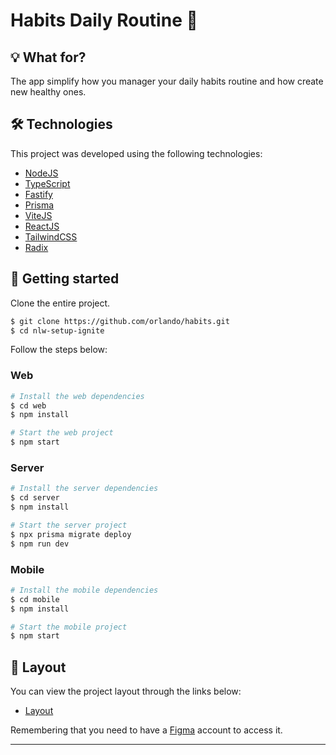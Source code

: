 # Habits Daily Routine 💪

## :bulb: What for?

The app simplify how you manager your daily habits routine and how create new healthy ones.

## :hammer_and_wrench: Technologies

This project was developed using the following technologies:

- [NodeJS](https://nodejs.org/)
- [TypeScript](https://www.typescriptlang.org/)
- [Fastify](https://www.fastify.io/)
- [Prisma](https://www.prisma.io/)
- [ViteJS](https://vitejs.dev/)
- [ReactJS](https://reactjs.org/)
- [TailwindCSS](https://tailwindcss.com/)
- [Radix](https://www.radix-ui.com/)


## 🚀 Getting started

Clone the entire project.

```bash
$ git clone https://github.com/orlando/habits.git
$ cd nlw-setup-ignite
```

Follow the steps below:

### Web

```bash
# Install the web dependencies
$ cd web
$ npm install

# Start the web project
$ npm start
```

### Server

```bash
# Install the server dependencies
$ cd server
$ npm install

# Start the server project
$ npx prisma migrate deploy
$ npm run dev
```

### Mobile

```bash
# Install the mobile dependencies
$ cd mobile
$ npm install

# Start the mobile project
$ npm start
```

## 🔖 Layout

You can view the project layout through the links below:

- [Layout](<https://www.figma.com/file/pJpaMSKVfCmPUMZJOVwquQ/Habits-(i)-(Community)?node-id=6%3A344&t=1UcC6dIPVGBxdhpz-1>)

Remembering that you need to have a [Figma](http://figma.com/) account to access it.

---